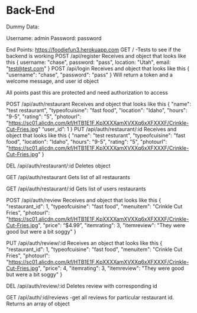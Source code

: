 # Back-End

Dummy Data:

Username: admin
Password: password

End Points:
https://foodiefun3.herokuapp.com
GET
/ 
-Tests to see if the backend is working
POST
/api/register
Receives and object that looks like this
{
	username: "chase",
	password: "pass",
	location: "Utah",
	email: "test@test.com"
}
POST
/api/login
Receives and object that looks like this
	{
	"username": "chase",
	"password": "pass"
}
Will return a token and a welcome message, and user id object

All points past this are protected and need authorization to access

POST
/api/auth/restaurant 
Receives and object that looks like this
{
	"name": "test restaurant",
	"typeofcuisine": "fast food",
	"location": "Idaho",
	"hours": "9-5",
	"rating": "5",
	"photourl": "https://sc01.alicdn.com/kf/HTB1E1F.KpXXXXamXVXXq6xXFXXXF/Crinkle-Cut-Fries.jpg"
	“user_id”: 1
}
PUT
/api/auth/restaurant/:id
Receives and object that looks like this
{
	"name": "test resturant",
	"typeofcuisine": "fast food",
	"location": "Idaho",
	"hours": "9-5",
	"rating": "5",
	"photourl": "https://sc01.alicdn.com/kf/HTB1E1F.KpXXXXamXVXXq6xXFXXXF/Crinkle-Cut-Fries.jpg"
}

DEL
/api/auth/restaurant/:id
Deletes object

GET
/api/auth/restaurant
Gets list of all restaurants 

GET
/api/auth/restaurant/:id
Gets list of users restaurants

POST
/api/auth/review 
Receives and object that looks like this
{
	"restaurant_id": 1,
	"typeofcuisine": "fast food",
	"menuitem": "Crinkle Cut Fries",
	"photourl": "https://sc01.alicdn.com/kf/HTB1E1F.KpXXXXamXVXXq6xXFXXXF/Crinkle-Cut-Fries.jpg",
	"price": “$4.99”,
	"itemrating": 3,
	"itemreview": "They were good but were a bit soggy"
}

PUT
/api/auth/review/:id
Receives an object that looks like this
{
	"restaurant_id": 1,
	"typeofcuisine": "fast food",
	"menuitem": "Crinkle Cut Fries",
	"photourl": "https://sc01.alicdn.com/kf/HTB1E1F.KpXXXXamXVXXq6xXFXXXF/Crinkle-Cut-Fries.jpg",
	"price": 4,
	"itemrating": 3,
	"itemreview": "They were good but were a bit soggy"
}


DEL
/api/auth/review/:id
Deletes review with corresponding id


GET
/api/auth/:id/reviews
	-get all reviews for particular restaurant id. Returns an array of object
